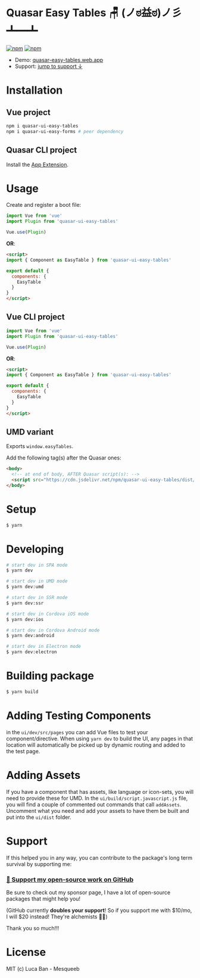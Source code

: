 # Quasar Easy Tables 🪑 (ノಠ益ಠ)ノ彡┻━┻

[![npm](https://img.shields.io/npm/v/quasar-ui-easy-tables.svg?label=quasar-ui-easy-tables)](https://www.npmjs.com/package/quasar-ui-easy-tables)
[![npm](https://img.shields.io/npm/dt/quasar-ui-easy-tables.svg)](https://www.npmjs.com/package/quasar-ui-easy-tables)

- Demo: [quasar-easy-tables.web.app](http://quasar-easy-tables.web.app)
- Support: [jump to support ↓](#support)

# Installation

## Vue project

```bash
npm i quasar-ui-easy-tables
npm i quasar-ui-easy-forms # peer dependency
```

## Quasar CLI project

Install the [App Extension](../app-extension).

# Usage

Create and register a boot file:

```js
import Vue from 'vue'
import Plugin from 'quasar-ui-easy-tables'

Vue.use(Plugin)
```

**OR**:

```html
<script>
import { Component as EasyTable } from 'quasar-ui-easy-tables'

export default {
  components: {
    EasyTable
  }
}
</script>
```

## Vue CLI project

```js
import Vue from 'vue'
import Plugin from 'quasar-ui-easy-tables'

Vue.use(Plugin)
```

**OR**:

```html
<script>
import { Component as EasyTable } from 'quasar-ui-easy-tables'

export default {
  components: {
    EasyTable
  }
}
</script>
```

## UMD variant

Exports `window.easyTables`.

Add the following tag(s) after the Quasar ones:

```html
<body>
  <!-- at end of body, AFTER Quasar script(s): -->
  <script src="https://cdn.jsdelivr.net/npm/quasar-ui-easy-tables/dist/index.umd.min.js"></script>
</body>
```

# Setup
```bash
$ yarn
```

# Developing
```bash
# start dev in SPA mode
$ yarn dev

# start dev in UMD mode
$ yarn dev:umd

# start dev in SSR mode
$ yarn dev:ssr

# start dev in Cordova iOS mode
$ yarn dev:ios

# start dev in Cordova Android mode
$ yarn dev:android

# start dev in Electron mode
$ yarn dev:electron
```

# Building package
```bash
$ yarn build
```

# Adding Testing Components
in the `ui/dev/src/pages` you can add Vue files to test your component/directive. When using `yarn dev` to build the UI, any pages in that location will automatically be picked up by dynamic routing and added to the test page.

# Adding Assets
If you have a component that has assets, like language or icon-sets, you will need to provide these for UMD. In the `ui/build/script.javascript.js` file, you will find a couple of commented out commands that call `addAssets`. Uncomment what you need and add your assets to have them be built and put into the `ui/dist` folder.

# Support

If this helped you in any way, you can contribute to the package's long term survival by supporting me:

### [💜 Support my open-source work on GitHub](https://github.com/sponsors/mesqueeb)

Be sure to check out my sponsor page, I have a lot of open-source packages that might help you!

(GitHub currently **doubles your support**! So if you support me with $10/mo, I will $20 instead! They're alchemists 🦾😉)

Thank you so much!!!

# License
MIT (c) Luca Ban - Mesqueeb

